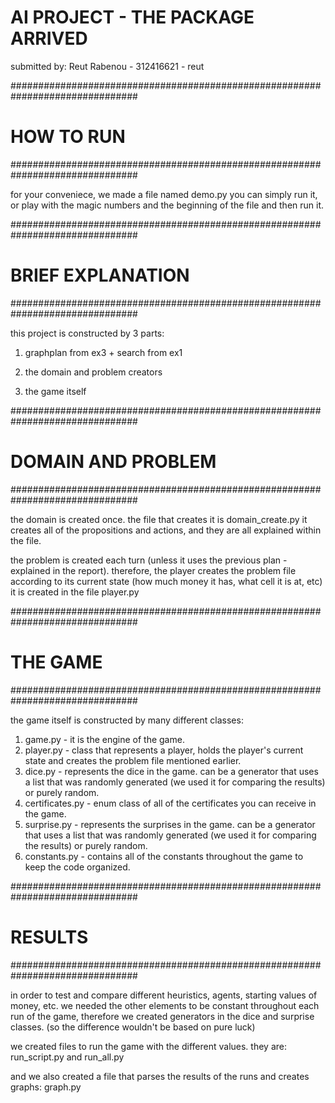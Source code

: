 # AI PROJECT - THE PACKAGE ARRIVED #

submitted by:
Reut Rabenou - 312416621 - reut



###############################################################################
#                                 HOW TO RUN                                  #
###############################################################################

for your conveniece, we made a file named demo.py
you can simply run it, or play with the magic numbers and the beginning of the
file and then run it.

###############################################################################
#                              BRIEF EXPLANATION                              #
###############################################################################

this project is constructed by 3 parts:

1. graphplan from ex3 + search from ex1

2. the domain and problem creators 

3. the game itself

###############################################################################
#                             DOMAIN AND PROBLEM                              #
###############################################################################

the domain is created once. the file that creates it is domain_create.py 
it creates all of the propositions and actions, and they are all explained
within the file.

the problem is created each turn (unless it uses the previous plan - explained
in the report). therefore, the player creates the problem file according to 
its current state (how much money it has, what cell it is at, etc)
it is created in the file player.py

###############################################################################
#                                  THE GAME                                   #
###############################################################################

the game itself is constructed by many different classes:
1. game.py 		   - it is the engine of the game.
2. player.py       - class that represents a player, holds the player's current
		     state and creates the problem file mentioned earlier.
3. dice.py         - represents the dice in the game. can be a generator that 
		     uses a list that was randomly generated (we used it for 
		     comparing the results) or purely random.
4. certificates.py - enum class of all of the certificates you can receive in 
		     the game.
5. surprise.py     - represents the surprises in the game. can be a generator 
		     that uses a list that was randomly generated (we used it
		     for comparing the results) or purely random.
6. constants.py	   - contains all of the constants throughout the game to keep
		     the code organized.

###############################################################################
#                                   RESULTS                                   #
###############################################################################

in order to test and compare different heuristics, agents, starting values of
money, etc. we needed the other elements to be constant throughout each run of
the game, therefore we created generators in the dice and surprise classes.
(so the difference wouldn't be based on pure luck)

we created files to run the game with the different values. they are:
run_script.py and run_all.py

and we also created a file that parses the results of the runs and creates 
graphs: graph.py
